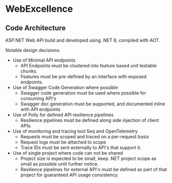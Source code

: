 # WebExcellence 

## Code Architecture
ASP.NET Web API build and developed using .NET 8, compiled with AOT. 

Notable design decisions:
 * Use of Minimal API endpoints
    * API Endpoints must be clustered into feature based unit testable chunks.
    * Features must be pre-defined by an interface with exposed endpoints.
 * Use of Swagger Code Generation where possible
    * Swagger code generation must be used where possible for consuming API's
    * Swagger doc generation must be supported, and documented inline with API endpoints
 * Use of Polly for defined API resilience pipelines
    * Resilience pipelines must be defined along side injection of client APIs.
 * Use of monitoring and tracing tool Seq and OpenTelemetry 
    * Requests must be scoped and traced on a per-request basis
    * Request logs must be attached to scope
    * Trace IDs must be sent externally to API's that support it.
 * Use of single project where code can not be shared
    * Project size is expected to be small, keep .NET project scope as small as possible until further notice.
    * Resilience pipelines for external API's must be defined as part of that project for guaranteed API usage consistency.